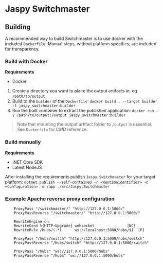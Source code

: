 
# Jaspy Switchmaster

## Building
A recommended way to build Switchmaster is to use docker with the included `Dockerfile`. Manual steps, without platform specifics, are included for transparency.

### Build with Docker

**Requirements**
* Docker

1. Create a directory you want to place the output artifacts in. eg `/path/to/output`
2. Build to the `builder` of the `Dockerfile`: `docker build . --target builder -t jaspy_switchmaster:builder`
3. Run the built container to extract the published application: `docker run -v /path/to/output:/output jaspy_switchmaster:builder`

> Note that mounting the output artifact folder to `/output` is essential. See `Dockerfile` for *CMD* reference.

### Build manually

**Requirements**
* .NET Core SDK
* Latest NodeJS

After installing the requirements publish `Jaspy.Switchmaster` for your target platform: `dotnet publish --self-contained -r <RuntimeIdentifier> -c <Configuration> -o /app ./src/Jaspy.Switchmaster`

### Example Apache reverse proxy configuration
```
    ProxyPass "/switchmaster/" "http://127.0.0.1:5000/"
    ProxyPassReverse "/switchmaster/" "http://127.0.0.1:5000/"
    
    RewriteEngine on
    RewriteCond %{HTTP:Upgrade} websocket               [NC]
    RewriteRule /hubs/(.*)      ws://localhost:5000/hubs/$1  [P]

    ProxyPass "/hubs/switch" "http://127.0.0.1:5000/hubs/switch"
    ProxyPassReverse "/hubs/switch" "http://127.0.0.1:5000/switch"

    ProxyPass "/hubs" "ws://127.0.0.1:5000/hubs"
    ProxyPassReverse "/hubs" "ws://127.0.0.1:5000/hubs"
```

